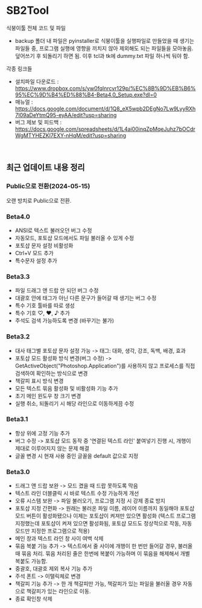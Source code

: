 # SB2Tool

식붕이툴 전체 코드 및 파일

- backup 폴더 내 파일은 pyinstaller로 식붕이툴을 실행파일로 만들었을 때 생기는 파일들 중, 프로그램 실행에 영향을 끼치지 않아 제외해도 되는 파일들을 모아놓음. 덮어쓰기 후 되돌리기 하면 됨. 이후 tcl과 tk에 dummy.txt 파일 하나씩 둬야 함.

각종 링크들

- 설치파일 다운로드 : <https://www.dropbox.com/s/yw0fqlnrcvr129p/%EC%8B%9D%EB%B6%95%EC%9D%B4%ED%88%B4-Beta4.0_Setup.exe?dl=0>
- 매뉴얼 : <https://docs.google.com/document/d/1Q8_eX5wpb2DEgNo7Lw9LyyRXh7I09aDeYtmQ95-eyAA/edit?usp=sharing>
- 버그 제보 및 피드백 : <https://docs.google.com/spreadsheets/d/1L4ai00inqZpMqeJuhz7bOCdrWgMTYHEZKl7EXY-nHqM/edit?usp=sharing>

&nbsp;

## 최근 업데이트 내용 정리

### Public으로 전환(2024-05-15)

오랜 방치로 Public으로 전환.

### Beta4.0

- ANSI로 텍스트 불러오던 버그 수정
- 자동모드, 포토샵 모드에서도 파일 불러올 수 있게 수정
- 포토샵 문자 설정 비활성화
- Ctrl+V 모드 추가
- 특수문자 설정 추가

### Beta3.3

- 파일 드래그 앤 드랍 안 되던 버그 수정
- 대괄호 안에 태그가 아닌 다른 문구가 들어갈 때 생기는 버그 수정
- 특수 기호 툴바를 따로 생성
- 특수 기호 ♡, ♥, ♪ 추가
- 주석도 검색 가능하도록 변경 (바꾸기는 불가)

### Beta3.2

- 대사 태그별 포토샵 문자 설정 가능 -> 태그: 대화, 생각, 강조, 독백, 배경, 효과
- 포토샵 모드 활성화 방식 변경(버그 수정) -> GetActiveObject("Photoshop.Application")를 사용하지 않고 프로세스를 직접 검색하여 확인하는 방식으로 변경
- 책갈피 표시 방식 변경
- 모든 텍스트 묶음 활성화 및 비활성화 기능 추가
- 초기 메인 윈도우 창 크기 변경
- 실행 취소, 되돌리기 시 해당 라인으로 이동하게끔 수정

### Beta3.1

- 항상 위에 고정 기능 추가
- 버그 수정 -> 포토샵 모드 동작 중 '연결된 텍스트 라인' 붙여넣기 진행 시, 개행이 제대로 이루어지지 않는 문제 해결
- 글꼴 변경 시 현재 사용 중인 글꼴을 default 값으로 지정

### Beta3.0

- 드래그 앤 드랍 보완 -> 모드 켰을 때 드랍 못하도록 막음
- 텍스트 라인 더블클릭 시 바로 텍스트 수정 가능하게 개선
- 오류 시스템 보완 -> 파일 불러오기, 프로그램 지정 시 강제 종료 방지
- 포토샵 지정 간편화 -> 원래는 불러온 파일 이름, 레이어 이름까지 동일해야 포토샵 모드 버튼이 활성화됐으나 이제는 포토샵이 켜져만 있으면 활성화 (텍스트 프로그램 지정했는데 포토샵이 켜져 있으면 활성화됨, 포토샵 모드도 정상적으로 작동, 자동 모드만 지정한 프로그램으로 적용)
- 메인 창과 텍스트 라인 창 사이 여백 삭제
- 묶음 복붙 기능 추가 -> 텍스트에서 줄 사이에 개행이 한 번만 들어갈 경우, 불러올 때 묶음 처리. 묶음 처리된 줄은 한번에 복붙이 가능하며 이 묶음을 해제해서 개별 복붙도 가능함.
- 중괄호, 대괄호 제외 복사 기능 추가
- 주석 폰트 -> 이탤릭체로 변경
- 책갈피 기능 추가 -> 한 개 책갈피만 가능, 책갈피가 있는 파일을 불러올 경우 자동으로 책갈피가 있는 라인으로 이동.
- 종료 확인창 삭제
